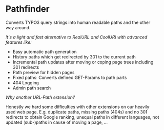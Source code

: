 Pathfinder
==========

Converts TYPO3 query strings into human readable paths and the other way around.

*It's a light and fast alternative to RealURL and CoolURI with advanced features like:*

* Easy automatic path generation
* History paths which get redirected by 301 to the current path
* Incremental path updates after moving or coping page trees including 301 redirects
* Path preview for hidden pages
* Fixed paths: Converts defined GET-Params to path parts
* 404 Logging
* Admin path search

*Why another URL-Path extension?*

Honestly we hard some difficulties with other extensions on our heavily used web page. E.g. duplicate paths, missing paths (404s) and no 301 redirects to obtain Google ranking, unequal paths in different languages, not updated (sub-)paths in cause of moving a page, ...
